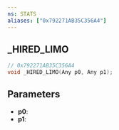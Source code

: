 ```yaml
---
ns: STATS
aliases: ["0x792271AB35C356A4"]
---
```

## _HIRED_LIMO

```c
// 0x792271AB35C356A4
void _HIRED_LIMO(Any p0, Any p1);
```


## Parameters
* **p0**: 
* **p1**: 

